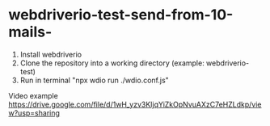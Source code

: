 # webdriverio-test-send-from-10-mails-

1. Install webdriverio
2. Clone the repository into a working directory (example: webdriverio-test)
3. Run in terminal "npx wdio run ./wdio.conf.js"

Video example https://drive.google.com/file/d/1wH_yzv3KIjqYiZkOpNvuAXzC7eHZLdkp/view?usp=sharing
